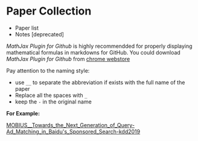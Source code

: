 # Paper Collection


- Paper list
- Notes [deprecated]

*MathJax Plugin for Github* is highly recommendded for properly displaying  mathematical formulas in markdowns for GitHub. You could download *MathJax Plugin for Github* from [chrome webstore](https://chrome.google.com/webstore/category/extensions)

Pay attention to the naming style: 

- use `__` to separate the abbreviation if exists with the full name of the paper
- Replace all the spaces with `_`
- keep the `-` in the original name

**For Example:** 

[MOBIUS__Towards_the_Next_Generation_of_Query-Ad_Matching_in_Baidu's_Sponsored_Search-kdd2019](./retrieval/MOBIUS--Towards_the_Next_Generation_of_Query-Ad_Matching_in_Baidu's_Sponsored_Search-kdd2019.pdf)

